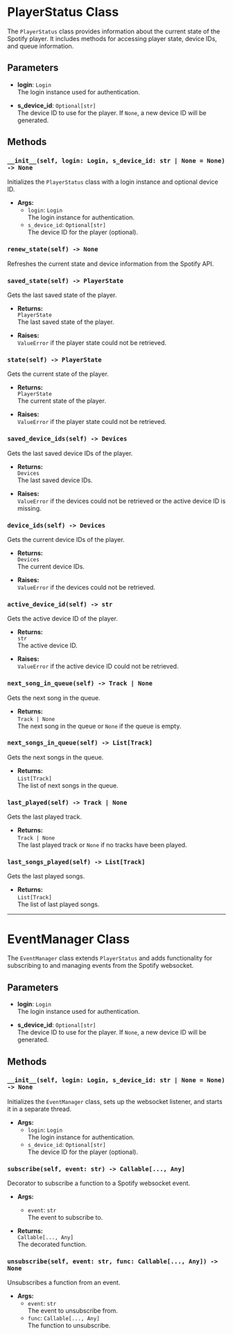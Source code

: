 # PlayerStatus Class

The `PlayerStatus` class provides information about the current state of the Spotify player. It includes methods for accessing player state, device IDs, and queue information.

## Parameters

- **login**: `Login`  
  The login instance used for authentication.

- **s_device_id**: `Optional[str]`  
  The device ID to use for the player. If `None`, a new device ID will be generated.

## Methods

### `__init__(self, login: Login, s_device_id: str | None = None) -> None`
Initializes the `PlayerStatus` class with a login instance and optional device ID.

- **Args:**
  - `login`: `Login`  
    The login instance for authentication.
  - `s_device_id`: `Optional[str]`  
    The device ID for the player (optional).

### `renew_state(self) -> None`
Refreshes the current state and device information from the Spotify API.

### `saved_state(self) -> PlayerState`
Gets the last saved state of the player.

- **Returns:**  
  `PlayerState`  
  The last saved state of the player.

- **Raises:**  
  `ValueError` if the player state could not be retrieved.

### `state(self) -> PlayerState`
Gets the current state of the player.

- **Returns:**  
  `PlayerState`  
  The current state of the player.

- **Raises:**  
  `ValueError` if the player state could not be retrieved.

### `saved_device_ids(self) -> Devices`
Gets the last saved device IDs of the player.

- **Returns:**  
  `Devices`  
  The last saved device IDs.

- **Raises:**  
  `ValueError` if the devices could not be retrieved or the active device ID is missing.

### `device_ids(self) -> Devices`
Gets the current device IDs of the player.

- **Returns:**  
  `Devices`  
  The current device IDs.

- **Raises:**  
  `ValueError` if the devices could not be retrieved.

### `active_device_id(self) -> str`
Gets the active device ID of the player.

- **Returns:**  
  `str`  
  The active device ID.

- **Raises:**  
  `ValueError` if the active device ID could not be retrieved.

### `next_song_in_queue(self) -> Track | None`
Gets the next song in the queue.

- **Returns:**  
  `Track | None`  
  The next song in the queue or `None` if the queue is empty.

### `next_songs_in_queue(self) -> List[Track]`
Gets the next songs in the queue.

- **Returns:**  
  `List[Track]`  
  The list of next songs in the queue.

### `last_played(self) -> Track | None`
Gets the last played track.

- **Returns:**  
  `Track | None`  
  The last played track or `None` if no tracks have been played.

### `last_songs_played(self) -> List[Track]`
Gets the last played songs.

- **Returns:**  
  `List[Track]`  
  The list of last played songs.

---

# EventManager Class

The `EventManager` class extends `PlayerStatus` and adds functionality for subscribing to and managing events from the Spotify websocket.

## Parameters

- **login**: `Login`  
  The login instance used for authentication.

- **s_device_id**: `Optional[str]`  
  The device ID to use for the player. If `None`, a new device ID will be generated.

## Methods

### `__init__(self, login: Login, s_device_id: str | None = None) -> None`
Initializes the `EventManager` class, sets up the websocket listener, and starts it in a separate thread.

- **Args:**
  - `login`: `Login`  
    The login instance for authentication.
  - `s_device_id`: `Optional[str]`  
    The device ID for the player (optional).

### `subscribe(self, event: str) -> Callable[..., Any]`
Decorator to subscribe a function to a Spotify websocket event.

- **Args:**
  - `event`: `str`  
    The event to subscribe to.

- **Returns:**  
  `Callable[..., Any]`  
  The decorated function.

### `unsubscribe(self, event: str, func: Callable[..., Any]) -> None`
Unsubscribes a function from an event.

- **Args:**
  - `event`: `str`  
    The event to unsubscribe from.
  - `func`: `Callable[..., Any]`  
    The function to unsubscribe.